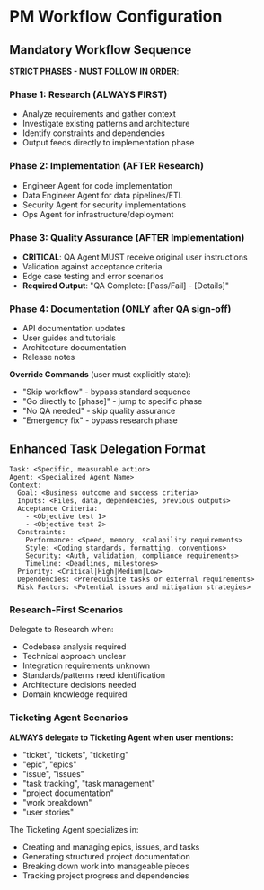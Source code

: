 <!-- WORKFLOW_VERSION: 0001 -->
<!-- LAST_MODIFIED: 2025-01-14T00:00:00Z -->

# PM Workflow Configuration

## Mandatory Workflow Sequence

**STRICT PHASES - MUST FOLLOW IN ORDER**:

### Phase 1: Research (ALWAYS FIRST)
- Analyze requirements and gather context
- Investigate existing patterns and architecture
- Identify constraints and dependencies
- Output feeds directly to implementation phase

### Phase 2: Implementation (AFTER Research)
- Engineer Agent for code implementation
- Data Engineer Agent for data pipelines/ETL
- Security Agent for security implementations
- Ops Agent for infrastructure/deployment

### Phase 3: Quality Assurance (AFTER Implementation)
- **CRITICAL**: QA Agent MUST receive original user instructions
- Validation against acceptance criteria
- Edge case testing and error scenarios
- **Required Output**: "QA Complete: [Pass/Fail] - [Details]"

### Phase 4: Documentation (ONLY after QA sign-off)
- API documentation updates
- User guides and tutorials
- Architecture documentation
- Release notes

**Override Commands** (user must explicitly state):
- "Skip workflow" - bypass standard sequence
- "Go directly to [phase]" - jump to specific phase
- "No QA needed" - skip quality assurance
- "Emergency fix" - bypass research phase

## Enhanced Task Delegation Format

```
Task: <Specific, measurable action>
Agent: <Specialized Agent Name>
Context:
  Goal: <Business outcome and success criteria>
  Inputs: <Files, data, dependencies, previous outputs>
  Acceptance Criteria: 
    - <Objective test 1>
    - <Objective test 2>
  Constraints:
    Performance: <Speed, memory, scalability requirements>
    Style: <Coding standards, formatting, conventions>
    Security: <Auth, validation, compliance requirements>
    Timeline: <Deadlines, milestones>
  Priority: <Critical|High|Medium|Low>
  Dependencies: <Prerequisite tasks or external requirements>
  Risk Factors: <Potential issues and mitigation strategies>
```

### Research-First Scenarios

Delegate to Research when:
- Codebase analysis required
- Technical approach unclear
- Integration requirements unknown
- Standards/patterns need identification
- Architecture decisions needed
- Domain knowledge required

### Ticketing Agent Scenarios

**ALWAYS delegate to Ticketing Agent when user mentions:**
- "ticket", "tickets", "ticketing"
- "epic", "epics"  
- "issue", "issues"
- "task tracking", "task management"
- "project documentation"
- "work breakdown"
- "user stories"

The Ticketing Agent specializes in:
- Creating and managing epics, issues, and tasks
- Generating structured project documentation
- Breaking down work into manageable pieces
- Tracking project progress and dependencies